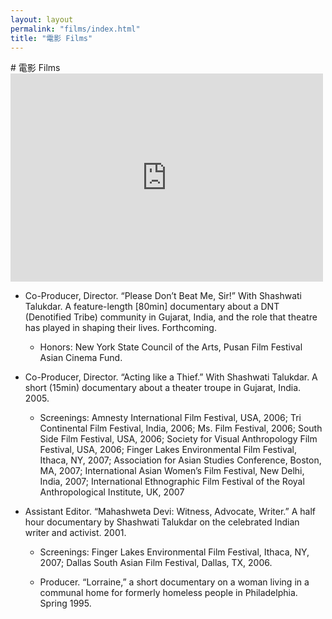 ```yaml
---
layout: layout
permalink: "films/index.html"
title: "電影 Films"
---
```

<section class="content">	
# 電影 Films

<iframe src="https://player.vimeo.com/video/27718057" width="500" height="333" frameborder="0" webkitallowfullscreen mozallowfullscreen allowfullscreen></iframe>
	

*   Co-Producer, Director. “Please Don’t Beat Me, Sir!” With Shashwati Talukdar. A feature-length [80min] documentary about a DNT (Denotified Tribe) community in Gujarat, India, and the role that theatre has played in shaping their lives. Forthcoming.

    *   Honors: New York State Council of the Arts, Pusan Film Festival Asian Cinema Fund.

*   Co-Producer, Director. “Acting like a Thief.” With Shashwati Talukdar. A short (15min) documentary about a theater troupe in Gujarat, India. 2005.

    *   Screenings: Amnesty International Film Festival, USA, 2006; Tri Continental Film Festival, India, 2006; Ms. Film Festival, 2006; South Side Film Festival, USA, 2006; Society for Visual Anthropology Film Festival, USA, 2006; Finger Lakes Environmental Film Festival, Ithaca, NY, 2007; Association for Asian Studies Conference, Boston, MA, 2007; International Asian Women’s Film Festival, New Delhi, India, 2007; International Ethnographic Film Festival of the Royal Anthropological Institute, UK, 2007

*   Assistant Editor. “Mahashweta Devi: Witness, Advocate, Writer.” A half hour documentary by Shashwati Talukdar on the celebrated Indian writer and activist. 2001.

    *   Screenings: Finger Lakes Environmental Film Festival, Ithaca, NY, 2007; Dallas South Asian Film Festival, Dallas, TX, 2006.

    *   Producer. “Lorraine,” a short documentary on a woman living in a communal home for formerly homeless people in Philadelphia. Spring 1995.
</section>